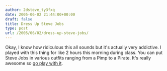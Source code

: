 ```yaml
---
author: 2dsteve_ty3fxq
date: 2005-06-02 21:44:00+00:00
draft: false
title: Dress Up Steve Jobs
type: post
url: /2005/06/02/dress-up-steve-jobs/
---
```


Okay, I know how ridiculous this all sounds but it's actually very addictive. I played with this thing for like 2 hours this morning during class. You can put Steve Jobs in various outfits ranging from a Pimp to a Pirate. It's really awesome so [go play with it](http://www.geekculture.com/joyoftech/joyarchives/692flash.html).
